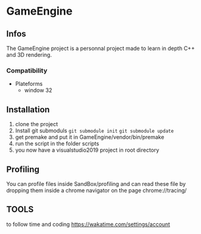 # GameEngine
## Infos
The GameEngine project is a personnal project made to learn in depth C++ and 3D rendering.

### Compatibility
- Plateforms
  - window 32

## Installation
1. clone the project
4. Install git submoduls `git submodule init` `git submodule update`
2. get premake and put it in GameEngine/vendor/bin/premake
3. run the script in the folder scripts
4. you now have a visualstudio2019 project in root directory

## 


## Profiling
You can profile files inside SandBox/profiling and can read these file by dropping them inside a chrome navigator on the page chrome://tracing/

## TOOLS
to follow time and coding
https://wakatime.com/settings/account